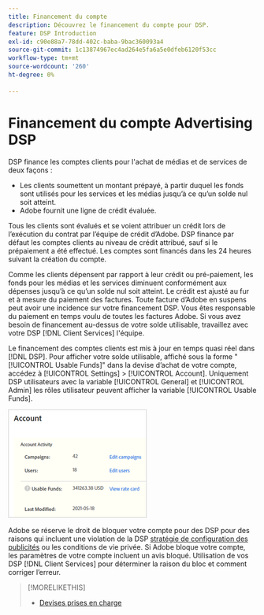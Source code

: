 ```yaml
---
title: Financement du compte
description: Découvrez le financement du compte pour DSP.
feature: DSP Introduction
exl-id: c90e88a7-78dd-402c-baba-9bac360093a4
source-git-commit: 1c13874967ec4ad264e5fa6a5e0dfeb6120f53cc
workflow-type: tm+mt
source-wordcount: '260'
ht-degree: 0%

---
```


# Financement du compte Advertising DSP

DSP finance les comptes clients pour l&#39;achat de médias et de services de deux façons :

* Les clients soumettent un montant prépayé, à partir duquel les fonds sont utilisés pour les services et les médias jusqu’à ce qu’un solde nul soit atteint.
* Adobe fournit une ligne de crédit évaluée.

Tous les clients sont évalués et se voient attribuer un crédit lors de l’exécution du contrat par l’équipe de crédit d’Adobe. DSP finance par défaut les comptes clients au niveau de crédit attribué, sauf si le prépaiement a été effectué. Les comptes sont financés dans les 24 heures suivant la création du compte.

Comme les clients dépensent par rapport à leur crédit ou pré-paiement, les fonds pour les médias et les services diminuent conformément aux dépenses jusqu’à ce qu’un solde nul soit atteint. Le crédit est ajusté au fur et à mesure du paiement des factures. Toute facture d’Adobe en suspens peut avoir une incidence sur votre financement DSP. Vous êtes responsable du paiement en temps voulu de toutes les factures Adobe. Si vous avez besoin de financement au-dessus de votre solde utilisable, travaillez avec votre DSP [!DNL Client Services] l&#39;équipe.

Le financement des comptes clients est mis à jour en temps quasi réel dans [!DNL DSP]. Pour afficher votre solde utilisable, affiché sous la forme &quot;[!UICONTROL Usable Funds]&quot; dans la devise d’achat de votre compte, accédez à [!UICONTROL Settings] > [!UICONTROL Account]. Uniquement DSP utilisateurs avec la variable [!UICONTROL General] et [!UICONTROL Admin] les rôles utilisateur peuvent afficher la variable [!UICONTROL Usable Funds].

![Fonds utilisables pour un compte](/help/dsp/assets/account-usable-funds.png)

Adobe se réserve le droit de bloquer votre compte pour des DSP pour des raisons qui incluent une violation de la DSP [stratégie de configuration des publicités](/help/policies/ad-requirements-policy.md) ou les conditions de vie privée. Si Adobe bloque votre compte, les paramètres de votre compte incluent un avis bloqué. Utilisation de vos DSP [!DNL Client Services] pour déterminer la raison du bloc et comment corriger l’erreur.

>[!MORELIKETHIS]
>
>* [Devises prises en charge](/help/dsp/currency.md)

